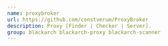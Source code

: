 ```yaml
---
name: proxybroker
url: https://github.com/constverum/ProxyBroker
description: Proxy [Finder | Checker | Server].
group: blackarch blackarch-proxy blackarch-scanner
---
```

